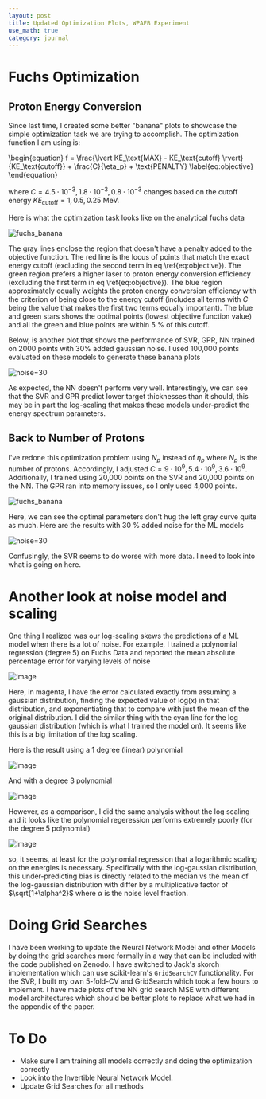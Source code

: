 ```yaml
---
layout: post
title: Updated Optimization Plots, WPAFB Experiment
use_math: true
category: journal
---
```


# Fuchs Optimization

## Proton Energy Conversion
Since last time, I created some better "banana" plots to showcase the simple optimization task we are trying to accomplish. The optimization function I am using is: 

\begin{equation}
f = \frac{\lvert KE_\text{MAX} - KE_\text{cutoff} \rvert}{KE_\text{cutoff}} + \frac{C}{\eta_p} + \text{PENALTY} \label{eq:objective}
\end{equation}

where $C = {4.5 \cdot 10^{-3}, 1.8 \cdot 10^{-3}, 0.8 \cdot 10^{-3}}$ changes based on the cutoff energy $KE_\text{cutoff} = {1, 0.5, 0.25}$ MeV.

Here is what the optimization task looks like on the analytical fuchs data

![fuchs_banana](https://github.com/ronak-n-desai/ronak-n-desai.github.io/assets/98538788/fc366076-1feb-4491-8093-891daa933081)

The gray lines enclose the region that doesn't have a penalty added to the objective function. The red line is the locus of points that match the exact energy cutoff (excluding the second term in eq \ref{eq:objective}). The green region prefers a higher laser to proton energy conversion efficiency (excluding the first term in eq \ref{eq:objective}). The blue region approximately equally weights the proton energy conversion efficiency with the criterion of being close to the energy cutoff (includes all terms with $C$ being the value that makes the first two terms equally important). The blue and green stars shows the optimal points (lowest objective function value) and all the green and blue points are within 5 $\%$ of this cutoff.

Below, is another plot that shows the performance of SVR, GPR, NN trained on 2000 points with 30$\%$ added gaussian noise. I used 100,000 points evaluated on these models to generate these banana plots

![noise=30](https://github.com/ronak-n-desai/ronak-n-desai.github.io/assets/98538788/b41b4b00-e3c2-4a8c-af32-78a869865dd0)

As expected, the NN doesn't perform very well. Interestingly, we can see that the SVR and GPR predict lower target thicknesses than it should, this may be in part the log-scaling that makes these models under-predict the energy spectrum parameters.

## Back to Number of Protons
I've redone this optimization problem using $N_p$ instead of $\eta_p$ where $N_p$ is the number of protons. Accordingly, I adjusted $C = {9 \cdot 10^{9}, 5.4 \cdot 10^9, 3.6 \cdot 10^9}$. Additionally, I trained using 20,000 points on the SVR and 20,000 points on the NN. The GPR ran into memory issues, so I only used 4,000 points. 

![fuchs_banana](https://github.com/ronak-n-desai/ronak-n-desai.github.io/assets/98538788/a51361d0-069f-4412-902d-8449861065e9)

Here, we can see the optimal parameters don't hug the left gray curve quite as much. Here are the results with 30 $\%$ added noise for the ML models

![noise=30](https://github.com/ronak-n-desai/ronak-n-desai.github.io/assets/98538788/a50fb29f-0a04-4218-b084-7811eb0b7634)

Confusingly, the SVR seems to do worse with more data. I need to look into what is going on here. 

# Another look at noise model and scaling
One thing I realized was our log-scaling skews the predictions of a ML model when there is a lot of noise. For example, I trained a polynomial regression (degree 5) on Fuchs Data and reported the mean absolute percentage error for varying levels of noise

![image](https://github.com/ronak-n-desai/ronak-n-desai.github.io/assets/98538788/323ac00b-d4ee-43c9-968b-3aea074593c0)

Here, in magenta, I have the error calculated exactly from assuming a gaussian distribution, finding the expected value of log(x) in that distribution, and exponentiating that to compare with just the mean of the original distribution. I did the similar thing with the cyan line for the log gaussian distribution (which is what I trained the model on). It seems like this is a big limitation of the log scaling. 

Here is the result using a 1 degree (linear) polynomial

![image](https://github.com/ronak-n-desai/ronak-n-desai.github.io/assets/98538788/cab67a7d-4f02-4757-89f1-3306910bb2c7)

And with a degree 3 polynomial

![image](https://github.com/ronak-n-desai/ronak-n-desai.github.io/assets/98538788/97a7b50d-d660-4e2d-af57-070931409b88)

However, as a comparison, I did the same analysis without the log scaling and it looks like the polynomial regeression performs extremely poorly (for the degree 5 polynomial)

![image](https://github.com/ronak-n-desai/ronak-n-desai.github.io/assets/98538788/167a9763-2822-42c4-9548-f9a812e4615f)

so, it seems, at least for the polynomial regression that a logarithmic scaling on the energies is necessary. Specifically with the log-gaussian distribution, this under-predicting bias is directly related to the median vs the mean of the log-gaussian distribution with differ by a multiplicative factor of $\sqrt{1+\alpha^2}$ where $\alpha$ is the noise level fraction. 

# Doing Grid Searches
I have been working to update the Neural Network Model and other Models by doing the grid searches more formally in a way that can be included with the code published on Zenodo. I have switched to Jack's skorch implementation which can use scikit-learn's `GridSearchCV` functionality. For the SVR, I built my own 5-fold-CV and GridSearch which took a few hours to implement. I have made plots of the NN grid search MSE with different model architectures which should be better plots to replace what we had in the appendix of the paper. 



# To Do
- Make sure I am training all models correctly and doing the optimization correctly
- Look into the Invertible Neural Network Model.
- Update Grid Searches for all methods



